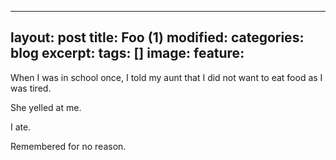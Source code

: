 
---
layout: post
title: Foo (1)
modified:
categories: blog
excerpt:
tags: []
image:
  feature:
---
<p>When I was in school once, I told my aunt that I did not want to eat food as I was tired.</p>
<p>She yelled at me.</p>
<p>I ate.</p>
<p>Remembered for no reason.</p>
